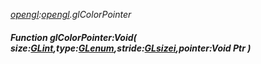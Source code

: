 _[opengl](../../modules/opengl/opengl-module.md):[opengl](../../modules/opengl/opengl-module.md).glColorPointer_
##### Function glColorPointer:Void( size:[GLint](../../modules/opengl/opengl-glint.md),type:[GLenum](../../modules/opengl/opengl-glenum.md),stride:[GLsizei](../../modules/opengl/opengl-glsizei.md),pointer:Void Ptr )

